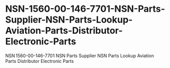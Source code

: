 # NSN-1560-00-146-7701-NSN-Parts-Supplier-NSN-Parts-Lookup-Aviation-Parts-Distributor-Electronic-Parts
NSN 1560-00-146-7701 NSN Parts Supplier NSN Parts Lookup Aviation Parts Distributor Electronic Parts
